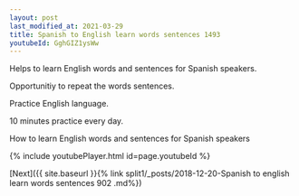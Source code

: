 ```yaml
---
layout: post
last_modified_at: 2021-03-29
title: Spanish to English learn words sentences 1493 
youtubeId: GghGIZ1ysWw
---
```

 
 
Helps to learn English words and sentences for Spanish speakers.

Opportunitiy to repeat the words sentences. 

Practice English language. 
 
10 minutes practice every day. 
 
How to learn English words and sentences for Spanish speakers 
 
{% include youtubePlayer.html id=page.youtubeId %}
 
 
[Next]({{ site.baseurl }}{% link  split1/_posts/2018-12-20-Spanish to english learn words sentences 902 .md%})
 
